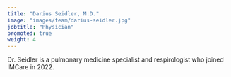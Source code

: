 ```yaml
---
title: "Darius Seidler, M.D."
image: "images/team/darius-seidler.jpg"
jobtitle: "Physician"
promoted: true
weight: 4
---
```


Dr. Seidler is a pulmonary medicine specialist and respirologist who joined IMCare in 2022.